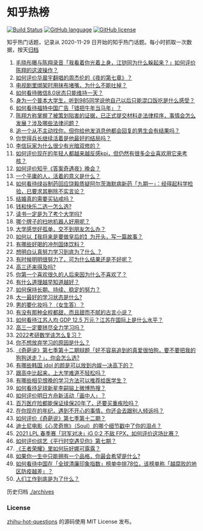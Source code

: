 # 知乎热榜
[![Build Status](https://github.com/ToWeLong/zhihu-hot-questions/workflows/CI/badge.svg)](https://github.com/ToWeLong/zhihu-hot-questions/actions)
[![GitHub language](https://img.shields.io/badge/language-golang-orange.svg)](https://golang.org/)
[![GitHub license](https://img.shields.io/github/license/ToWeLong/zhihu-hot-questions)](https://github.com/ToWeLong/zhihu-hot-questions/blob/main/LICENSE)

知乎热门话题，记录从 2020-11-29 日开始的知乎热门话题。每小时抓取一次数据，按天[归档](./archives)

<!-- BEGIN -->

1. [毛晓彤曝与陈翔录音「我看着你光着上身，江铠同为什么躲起来？」如何评价陈翔的这波操作？](https://www.zhihu.com/question/442081598)
1. [如何评价华晨宇翻唱的周杰伦的《夜的第七章》？](https://www.zhihu.com/question/441931973)
1. [电视剧里绑架时用抹布堵嘴，为什么不能吐掉？](https://www.zhihu.com/question/441878231)
1. [如何看待微信8.0状态只能维持一天？](https://www.zhihu.com/question/441505845)
1. [身为一个普本大学生，听到985同学说他自己以后只能混口饭吃是什么感受？](https://www.zhihu.com/question/437056781)
1. [如何看待福特中国广告「错把牛年当马年」？](https://www.zhihu.com/question/441666031)
1. [陈翔方称掌握了被策划陷害的证据，已正式提交材料走法律程序，事情会怎么发展？涉及哪些法律问题？](https://www.zhihu.com/question/441997857)
1. [追一个从不主动找你，但你给他发消息他都会回复的男生会有结果吗？](https://www.zhihu.com/question/425763808)
1. [你觉得兵长继续活着是他最好的结局吗？](https://www.zhihu.com/question/438734311)
1. [李信玩家为什么很少有光暗双修的？](https://www.zhihu.com/question/403609087)
1. [如何评价现在的年轻人都越来越反感kpi，但仍然有很多企业喜欢用它来考核？](https://www.zhihu.com/question/441274642)
1. [如何评价知乎《答案奇遇夜》晚会？](https://www.zhihu.com/question/441882176)
1. [一个平庸的人，活着的意义是什么？](https://www.zhihu.com/question/436020711)
1. [如何看待绿谷制药回应饶毅质疑阿尔茨海默病新药「九期一」：经得起科学检验，已要求其删除不实言论？](https://www.zhihu.com/question/442014571)
1. [结婚真的需要买钻戒吗？](https://www.zhihu.com/question/290693830)
1. [钱和快乐二选一怎么选?](https://www.zhihu.com/question/440693847)
1. [读书一定是为了考个大学吗?](https://www.zhihu.com/question/441524786)
1. [哪个牌子的扫地机器人好用呢？](https://www.zhihu.com/question/278037886)
1. [大学感觉好孤单，交不到朋友怎么办？](https://www.zhihu.com/question/440844880)
1. [如何以【我将来是要做皇后的】为开头，写一篇故事？](https://www.zhihu.com/question/421844006)
1. [有哪些好喝的冲剂固体饮料？](https://www.zhihu.com/question/65141672)
1. [想明白认真努力学习到底为了什么 ？](https://www.zhihu.com/question/440509738)
1. [有时候明明很努力了，可为什么结果还是不好呢？](https://www.zhihu.com/question/438360381)
1. [高三还来得及吗?](https://www.zhihu.com/question/439473889)
1. [你第一个喜欢很久的人后来因为什么不喜欢了？](https://www.zhihu.com/question/437916814)
1. [有什么道理越早知道越好？](https://www.zhihu.com/question/431287807)
1. [如何保持长期、持续、稳定的努力？](https://www.zhihu.com/question/27484486)
1. [大一最好的学习状态是什么?](https://www.zhihu.com/question/436598583)
1. [男的要化妆吗？（女生答）？](https://www.zhihu.com/question/437359021)
1. [有没有那种全程都甜，而且甜而不腻的古言小说？](https://www.zhihu.com/question/438657463)
1. [如何看待江苏人均 GDP 12.5 万元？江苏在国际上是什么水平？](https://www.zhihu.com/question/441249747)
1. [高三一定要拼尽全力学习吗？](https://www.zhihu.com/question/435602906)
1. [2022考研数学该怎么复习？](https://www.zhihu.com/question/400670164)
1. [你不想放弃学习的原因是什么？](https://www.zhihu.com/question/441354119)
1. [《奇葩说》第七季第十二期辩题「好不容易追到的真爱很怕狗，要不要把我的狗狗送走？」，你会怎么选?](https://www.zhihu.com/question/441882944)
1. [有哪些韩国 idol 的颜是可以放到内娱一决高下的？](https://www.zhihu.com/question/440944695)
1. [跟高中比起来，上大学难道不轻松吗？](https://www.zhihu.com/question/440892583)
1. [有哪些相见恨晚的学习方法可以推荐给医学生？](https://www.zhihu.com/question/270857566)
1. [如何看待足球新星李嗣镕上微博热搜？](https://www.zhihu.com/question/441688765)
1. [如何评价明日方舟新活动「画中人」？](https://www.zhihu.com/question/441631469)
1. [百万医疗险都能保证续保20年了，还要买重疾险吗？](https://www.zhihu.com/question/421091146)
1. [在你现在的年纪，遇到不开心的事情，你还会去跟别人倾诉吗？](https://www.zhihu.com/question/441111292)
1. [如何评价《奇葩说》第七季第十二期？](https://www.zhihu.com/question/441883096)
1. [迪士尼电影《心灵奇旅》（Soul）的哪个细节戳中了你的泪点？](https://www.zhihu.com/question/435414016)
1. [2021 LPL 春季赛「冠军对决」iG 0:2 不敌 FPX，如何评价这场比赛？](https://www.zhihu.com/question/442032605)
1. [如何评价综艺《平行时空遇见你》第七期？](https://www.zhihu.com/question/442042085)
1. [《王者荣耀》里如何玩好娜可露露？](https://www.zhihu.com/question/63997051)
1. [如果你一生中只能拥有一个品格，你最会希望是什么?](https://www.zhihu.com/question/441379271)
1. [如何看待中国在「全球清廉印象指数」榜单中排78位，该榜单称「越腐败的地区防疫越差」？](https://www.zhihu.com/question/441950005)
1. [人们工作到底是为了什么？](https://www.zhihu.com/question/441058938)

<!-- END -->

历史归档 [./archives](./archives)


### License
[zhihu-hot-questions](https://github.com/towelong/zhihu-hot-questions) 的源码使用 MIT License 发布。